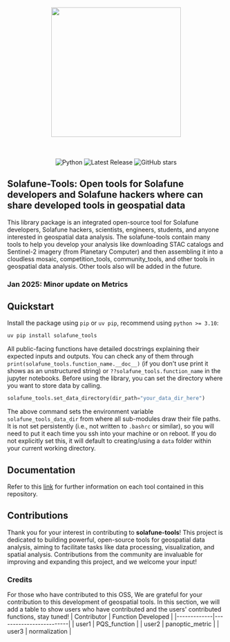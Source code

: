 <h1 align="center">
<img src="https://solafune-contents.s3.ap-northeast-1.amazonaws.com/Solafune+Tools+Logo.png" width="300">
</h1><br>

<div align="center">
  
![Python](https://img.shields.io/badge/Python-%3E%3D3.10-blue?logo=python&logoColor=white)
![Latest Release](https://img.shields.io/github/v/release/solafune-inc/solafune-tools?color=brightgreen&logo=tag&logoColor=white)
![GitHub stars](https://img.shields.io/github/stars/Solafune-Inc/solafune-tools?style=social)

</div>

## Solafune-Tools: Open tools for Solafune developers and Solafune hackers where can share developed tools in geospatial data

This library package is an integrated open-source tool for Solafune developers, Solafune hackers, scientists, engineers, students, and anyone interested in geospatial data analysis. The solafune-tools contain many tools to help you develop your analysis like downloading STAC catalogs and Sentinel-2 imagery (from Planetary Computer) and then assembling it into a cloudless mosaic, competition_tools, community_tools, and other tools in geospatial data analysis. Other tools also will be added in the future.

### Jan 2025: Minor update on Metrics

## Quickstart

Install the package using `pip` or `uv pip`, recommend using `python >= 3.10`:

```bash
uv pip install solafune_tools
```

All public-facing functions have detailed docstrings explaining their expected inputs and outputs. You can check any of them through `print(solafune_tools.function_name.__doc__)` (if you don't use print it shows as an unstructured string) or `??solafune_tools.function_name` in the jupyter notebooks.
Before using the library, you can set the directory where you want to store data by calling.

```python
solafune_tools.set_data_directory(dir_path="your_data_dir_here")
```

The above command sets the environment variable `solafune_tools_data_dir` from where all sub-modules draw their file paths. It is not set persistently (i.e., not written to `.bashrc` or similar), so you will need to put it each time you ssh into your machine or on reboot. If you do not explicitly set this, it will default to creating/using a `data` folder within your current working directory.

## Documentation

Refer to this [link](docs/README.md) for further information on each tool contained in this repository.

## Contributions

Thank you for your interest in contributing to **solafune-tools**! This project is dedicated to building powerful, open-source tools for geospatial data analysis, aiming to facilitate tasks like data processing, visualization, and spatial analysis. Contributions from the community are invaluable for improving and expanding this project, and we welcome your input!

### Credits

For those who have contributed to this OSS, We are grateful for your contribution to this development of geospatial tools. In this section, we will add a table to show users who have contributed and the users' contributed functions, stay tuned!
| Contributor | Function Developed      |
|-------------|-------------------------|
| user1       | PQS_function            |
| user2       | panoptic_metric         |
| user3       | normalization           |
